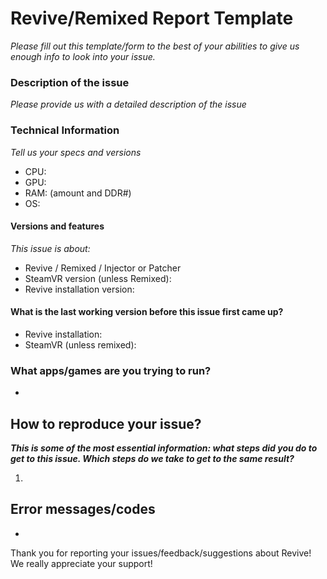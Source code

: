 # Revive/Remixed Report Template
*Please fill out this template/form to the best of your abilities to give us enough info to look into your issue.*
### Description of the issue
*Please provide us with a detailed description of the issue*

### Technical Information
*Tell us your specs and versions*
  - CPU:
  - GPU:
  - RAM: (amount and DDR#)
  - OS: 

#### Versions and features
*This issue is about:*
  - Revive / Remixed / Injector or Patcher
  - SteamVR version (unless Remixed):
  - Revive installation version:

#### What is the last working version before this issue first came up?
  - Revive installation:
  - SteamVR (unless remixed):

### What apps/games are you trying to run?
  - 

## How to reproduce your issue?
_**This is some of the most essential information: what steps did you do to get to this issue. Which steps do we take to get to the same result?**_

  1. 

## Error messages/codes
  - 

Thank you for reporting your issues/feedback/suggestions about Revive! We really appreciate your support!
